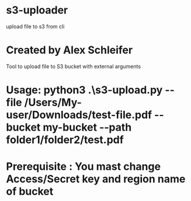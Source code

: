 # s3-uploader
 upload file to s3 from cli
 
 # Created by Alex Schleifer
 Tool to upload file to S3 bucket with external arguments
# Usage: python3 .\s3-upload.py --file /Users/My-user/Downloads/test-file.pdf --bucket my-bucket --path folder1/folder2/test.pdf

# Prerequisite : You  mast change Access/Secret key and region name of bucket
